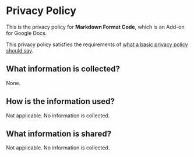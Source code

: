 # Privacy Policy

This is the privacy policy for **Markdown Format Code**, which is an Add-on for Google Docs.

This privacy policy satisfies the requirements of [what a basic privacy policy should say](https://developers.google.com/actions/policies/privacy-policy-guide#what_a_basic_privacy_policy_should_say).

## What information is collected?
None.

## How is the information used?
Not applicable. No information is collected.

## What information is shared?
Not applicable. No information is collected.
